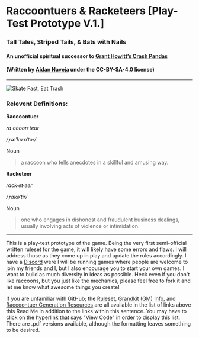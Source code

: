 # __Raccoontuers & Racketeers__ [Play-Test Prototype V.1.]
### Tall Tales, Striped Tails, & Bats with Nails
#### An unofficial spiritual successor to [Grant Howitt’s Crash Pandas](https://www.patreon.com/posts/crash-pandas-20172582)
#### (Written by [Aidan Naveja](https://twitter.com/phottache) under the CC-BY-SA-4.0 license)
---



![Skate Fast, Eat Trash](Art/Internet_Memes/skatefasteattrash.jpg)



### Relevent Definitions:



__Raccoontuer__


_ra·ccoon·teur_  


_/ˌræˈkuːnˈtər/_  


Noun


>a raccoon who tells anecdotes in a skillful and amusing way.



__Racketeer__


_rack·et·eer_


_/ˌrakəˈtir/_


Noun


>one who engages in dishonest and fraudulent business dealings, usually involving acts of violence or intimidation.



---



This is a play-test prototype of the game.
Being the very first semi-official written ruleset for the game, it will likely have some errors and flaws.
I will address those as they come up in play and update the rules accordingly.
I have a [Discord](https://discord.gg/ypxHt6C) were I will be running games where people are welcome to join my friends and I, but I also encourage you to start your own games.
I want to build as much diversity in ideas as possible.
Heck even if you don't like raccoons, but you just like the mechanics, please feel free to fork it and let me know what awesome things you create!

If you are unfamiliar with GitHub; the [Ruleset](https://github.com/narf9995/Raccoonteurs-Racketeers/blob/master/Rules%20-%20Markdown/Rules.md), [Grandkit (GM) Info](https://github.com/narf9995/Raccoonteurs-Racketeers/blob/master/Rules%20-%20Markdown/Grandkit-Info.md), and [Raccoontuer Generation Resources](https://github.com/narf9995/Raccoonteurs-Racketeers/tree/master/Resources) are all available in the list of links above this Read Me in addition to the links within this sentence.
You may have to click on the hyperlink that says "View Code" in order to display this list.
There are .pdf versions available, although the formatting leaves something to be desired.
